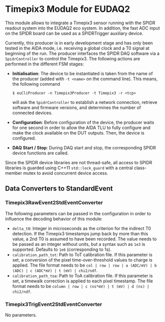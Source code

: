 # Timepix3 Module for EUDAQ2

This module allows to integrate a Timepix3 sensor running with the SPIDR readout system into the EUDAQ2 eco system.
In addition, the fast ADC input on the SPIDR board can be used as a SPIDRTrigger auxiliary device.

Currently, this producer is in early development stage and has only been tested in the AIDA mode, i.e. receiving a global clock and a T0 signal at beginning of the run.
The producer interfaces the SPIDR DAQ software via a `SpidrController` to control the Timepix3. The following actions are performed in the different FSM stages:

* **Initialisation**: The device to be instantiated is taken from the name of the producer (added with `-t <name>` on the command line). This means, the following command

    ```
    $ euCliProducer -n Timepix3Producer -t Timepix3 -r <tcp>
    ```

    will ask the `SpidrController` to establish a network connection, retrieve software and firmware versions, and determines the number of connected devices.

* **Configuration**: Before configuration of the device, the producer waits for one second in order to allow the AIDA TLU to fully configure and make the clock available on the DUT outputs. Then, the device is configured.

* **DAQ Start / Stop**: During DAQ start and stop, the corresponding SPIDR device functions are called.

Since the SPIDR device libraries are not thread-safe, all access to SPIDR libraries is guarded using C++11 `std::lock_guard` with a central class-member mutex to avoid concurrent device access.


## Data Converters to StandardEvent

### Timepix3RawEvent2StdEventConverter

The following parameters can be passed in the configuration in order to influence the decoding behavior of this module:

* `delta_t0`: Integer in microseconds as the criterion for the indirect T0 detection. If the Timepix3 timestamps jump back by more than this value, a 2nd T0 is assumed to have been recorded. The value needs to be passed as an integer without units, but a syntax such as `1e3` is supported. Defaults to `1e6` (corresponding to 1s).
* `calibration_path_tot`: Path to ToT calibration file. If this parameter is set, a conversion of the pixel time-over-threshold values to charge is applied. The file format needs to be `col | row | row | a (ADC/mV) | b (ADC) | c (ADC*mV) | t (mV) | chi2/ndf`.
* `calibration_path_toa`: Path to ToA calibration file. If this parameter is set, a timewalk correction is applied to each pixel timestamp. The file format needs to be `column | row | c (ns*mV) | t (mV) | d (ns) | chi2/ndf`.

### Timepix3TrigEvent2StdEventConverter

No parameters.
